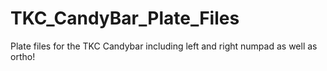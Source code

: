 # TKC_CandyBar_Plate_Files
Plate files for the TKC Candybar including left and right numpad as well as ortho!
